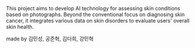 This project aims to develop AI technology for assessing skin conditions based on photographs.
Beyond the conventional focus on diagnosing skin cancer, it integrates various data on skin disorders to evaluate users' overall skin health.

made by 김민성, 공준혁, 김다희, 강민혁
